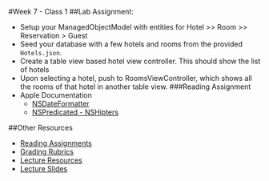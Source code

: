 #Week 7 - Class 1
##Lab Assignment:
* Setup your ManagedObjectModel with entities for Hotel >> Room >> Reservation > Guest
* Seed your database with a few hotels and rooms from the provided `Hotels.json`.
* Create a table view based hotel view controller. This should show the list of hotels
* Upon selecting a hotel, push to RoomsViewController, which shows all the rooms of that hotel in another table view.
###Reading Assignment
* Apple Documentation
  * [NSDateFormatter](https://developer.apple.com/library/mac/documentation/Cocoa/Reference/Foundation/Classes/NSDateFormatter_Class/)
  * [NSPredicated - NSHipters](http://nshipster.com/nspredicate/)

##Other Resources
* [Reading Assignments](../../Resources/ra-grading-standard/)
* [Grading Rubrics](../../Resources/)
* [Lecture Resources](lecture/)
* [Lecture Slides](https://www.icloud.com/keynote/0005t6TSbbUEfw8Mme0uKA_mQ#Week8_Day1)
